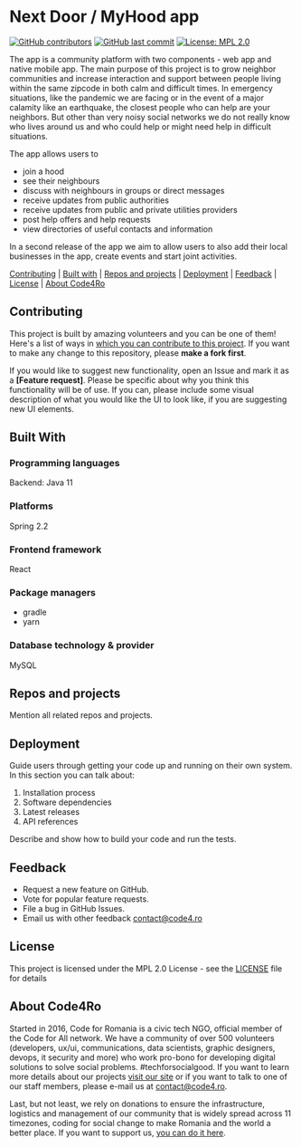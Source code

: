 # Next Door / MyHood app

[![GitHub contributors](https://img.shields.io/github/contributors/code4romania/next-door.svg?style=for-the-badge)](https://github.com/code4romania/next-door/graphs/contributors) [![GitHub last commit](https://img.shields.io/github/last-commit/code4romania/next-door.svg?style=for-the-badge)](https://github.com/code4romania/next-door/commits/master) [![License: MPL 2.0](https://img.shields.io/badge/license-MPL%202.0-brightgreen.svg?style=for-the-badge)](https://opensource.org/licenses/MPL-2.0)

The app is a community platform with two components - web app and native mobile app. The main purpose of this project is to grow neighbor communities and increase interaction and support between people living within the same zipcode in both calm and difficult times. In emergency situations, like the pandemic we are facing or in the event of a major calamity like an earthquake, the closest people who can help are your neighbors. But other than very noisy social networks we do not really know who lives around us and who could help or might need help in difficult situations.

The app allows users to
- join a hood
- see their neighbours
- discuss with neighbours in groups or direct messages
- receive updates from public authorities
- receive updates from public and private utilities providers
- post help offers and help requests
- view directories of useful contacts and information

In a second release of the app we aim to allow users to also add their local businesses in the app, create events and start joint activities.

[Contributing](#contributing) | [Built with](#built-with) | [Repos and projects](#repos-and-projects) | [Deployment](#deployment) | [Feedback](#feedback) | [License](#license) | [About Code4Ro](#about-code4ro)

## Contributing

This project is built by amazing volunteers and you can be one of them! Here's a list of ways in [which you can contribute to this project](.github/CONTRIBUTING.md). If you want to make any change to this repository, please **make a fork first**.

If you would like to suggest new functionality, open an Issue and mark it as a __[Feature request]__. Please be specific about why you think this functionality will be of use. If you can, please include some visual description of what you would like the UI to look like, if you are suggesting new UI elements.

## Built With

### Programming languages
Backend: Java 11
### Platforms
Spring 2.2
### Frontend framework
React
### Package managers
- gradle
- yarn
### Database technology & provider
MySQL

## Repos and projects

Mention all related repos and projects.

## Deployment

Guide users through getting your code up and running on their own system. In this section you can talk about:
1. Installation process
2. Software dependencies
3. Latest releases
4. API references

Describe and show how to build your code and run the tests.

## Feedback

* Request a new feature on GitHub.
* Vote for popular feature requests.
* File a bug in GitHub Issues.
* Email us with other feedback contact@code4.ro

## License

This project is licensed under the MPL 2.0 License - see the [LICENSE](LICENSE) file for details

## About Code4Ro

Started in 2016, Code for Romania is a civic tech NGO, official member of the Code for All network. We have a community of over 500 volunteers (developers, ux/ui, communications, data scientists, graphic designers, devops, it security and more) who work pro-bono for developing digital solutions to solve social problems. #techforsocialgood. If you want to learn more details about our projects [visit our site](https://www.code4.ro/en/) or if you want to talk to one of our staff members, please e-mail us at contact@code4.ro.

Last, but not least, we rely on donations to ensure the infrastructure, logistics and management of our community that is widely spread across 11 timezones, coding for social change to make Romania and the world a better place. If you want to support us, [you can do it here](https://code4.ro/en/donate/).
